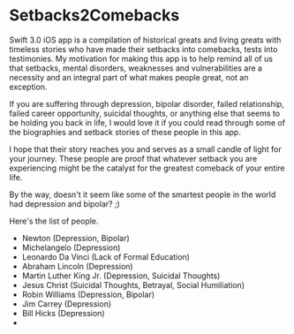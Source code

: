 # Setbacks2Comebacks

Swift 3.0 iOS app is a compilation of historical greats and living greats with timeless stories who have made their setbacks into comebacks, tests into testimonies.
My motivation for making this app is to help remind all of us that setbacks, mental disorders, weaknesses and vulnerabilities are a necessity and an integral part of what makes people great, not an exception.

If you are suffering through depression, bipolar disorder, failed relationship, failed career opportunity, suicidal thoughts, or anything else that seems to be holding you back in life,
I would love it if you could read through some of the biographies and setback stories of these people in this app. 

I hope that their story reaches you and serves as a small candle of light for your journey.
These people are proof that whatever setback you are experiencing might be the catalyst for the greatest comeback of your entire life. 

By the way, doesn't it seem like some of the smartest people in the world had depression and bipolar? ;) 

Here's the list of people. 

* Newton (Depression, Bipolar)
* Michelangelo (Depression)
* Leonardo Da Vinci (Lack of Formal Education)
* Abraham Lincoln (Depression)
* Martin Luther King Jr. (Depression, Suicidal Thoughts) 
* Jesus Christ (Suicidal Thoughts, Betrayal, Social Humiliation) 
* Robin Williams (Depression, Bipolar)
* Jim Carrey (Depression) 
* Bill Hicks (Depression)
* 
